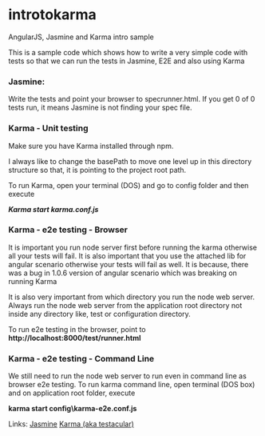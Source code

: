 introtokarma
============

AngularJS, Jasmine and Karma intro sample

This is a sample code which shows how to write a very simple code with tests so that we can run the tests in Jasmine,
E2E and also using Karma

<p><h3>Jasmine:</h3>

Write the tests and point your browser to specrunner.html.
If you get 0 of 0 tests run, it means Jasmine is not finding your spec file.

<p><h3>Karma - Unit testing </h3>
Make sure you have Karma installed through npm.

I always like to change the basePath to move one level up in this directory structure so that, it is pointing to the
project root path.

To run Karma, open your terminal (DOS) and go to config folder and then execute

<b><i>Karma start karma.conf.js</i></b>

<p><h3>Karma - e2e testing - Browser</h3>

It is important you run node server first before running the karma otherwise all your tests will fail.
It is also important that you use the attached lib for angular scenario otherwise your tests will fail as well.
It is because, there was a bug in 1.0.6 version of angular scenario which was breaking on running Karma

It is also very important from which directory you run the node web server. Always run the node web server from the
application root directory not inside any directory like, test or configuration directory.

To run e2e testing in the browser, point to <b>http://localhost:8000/test/runner.html</b>

<p><h3>Karma - e2e testing - Command Line</h3>

We still need to run the node web server to run even in command line as browser e2e testing.
To run karma command line, open terminal (DOS box) and on application root folder, execute

<b>karma start config\karma-e2e.conf.js</b>

Links:
<a href="http://pivotal.github.io/jasmine/">Jasmine</a>
<a href="http://karma-runner.github.io/0.8/index.html">Karma (aka testacular)</a>
